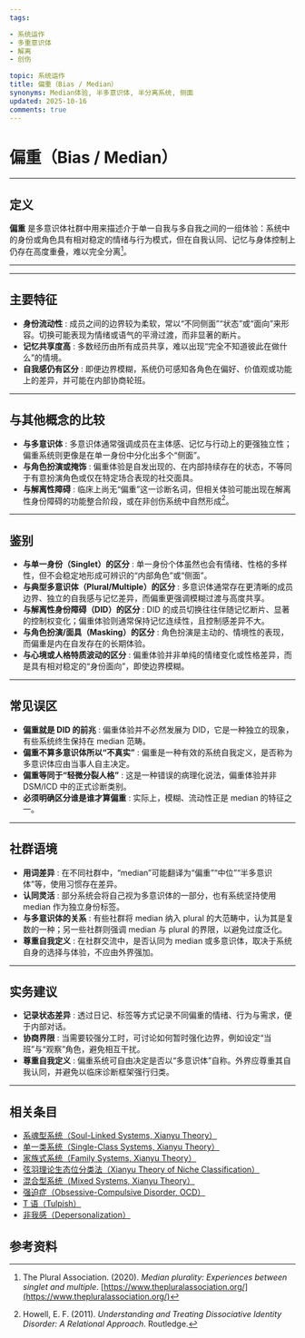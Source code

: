 ```yaml
---
tags:

- 系统运作
- 多重意识体
- 解离
- 创伤

topic: 系统运作
title: 偏重（Bias / Median）
synonyms: Median体验, 半多意识体, 半分离系统, 侧面
updated: 2025-10-16
comments: true
---
```


# 偏重（Bias / Median）

---

## 定义

**偏重** 是多意识体社群中用来描述介于单一自我与多自我之间的一组体验：系统中的身份或角色具有相对稳定的情绪与行为模式，但在自我认同、记忆与身体控制上仍存在高度重叠，难以完全分离[^偏重-1]。

---

---

## 主要特征

- **身份流动性** : 成员之间的边界较为柔软，常以“不同侧面”“状态”或“面向”来形容。切换可能表现为情绪或语气的平滑过渡，而非显著的断片。
- **记忆共享度高** : 多数经历由所有成员共享，难以出现“完全不知道彼此在做什么”的情境。
- **自我感仍有区分** : 即便边界模糊，系统仍可感知各角色在偏好、价值观或功能上的差异，并可能在内部协商轮班。

---

## 与其他概念的比较

- **与多意识体** : 多意识体通常强调成员在主体感、记忆与行动上的更强独立性；偏重系统则更像是在单一身份中分化出多个“侧面”。
- **与角色扮演或掩饰** : 偏重体验是自发出现的、在内部持续存在的状态，不等同于有意扮演角色或仅在特定场合表现的社交面具。
- **与解离性障碍** : 临床上尚无“偏重”这一诊断名词，但相关体验可能出现在解离性身份障碍的功能整合阶段，或在非创伤系统中自然形成[^偏重-2]。

---

## 鉴别

- **与单一身份（Singlet）的区分** : 单一身份个体虽然也会有情绪、性格的多样性，但不会稳定地形成可辨识的“内部角色”或“侧面”。
- **与典型多意识体（Plural/Multiple）的区分** : 多意识体通常存在更清晰的成员边界、独立的自我感与记忆差异，而偏重更强调模糊过渡与高度共享。
- **与解离性身份障碍（DID）的区分** : DID 的成员切换往往伴随记忆断片、显著的控制权变化；偏重体验则通常保持记忆连续性，且控制感差异不大。
- **与角色扮演/面具（Masking）的区分** : 角色扮演是主动的、情境性的表现，而偏重是内在自发存在的长期体验。
- **与心境或人格特质波动的区分** : 偏重体验并非单纯的情绪变化或性格差异，而是具有相对稳定的“身份面向”，即使边界模糊。

---

## 常见误区

- **偏重就是 DID 的前兆** : 偏重体验并不必然发展为 DID，它是一种独立的现象，有些系统终生保持在 median 范畴。
- **偏重不算多意识体所以“不真实”** : 偏重是一种有效的系统自我定义，是否称为多意识体应由当事人自主决定。
- **偏重等同于“轻微分裂人格”** : 这是一种错误的病理化说法，偏重体验并非 DSM/ICD 中的正式诊断类别。
- **必须明确区分谁是谁才算偏重** : 实际上，模糊、流动性正是 median 的特征之一。

---

## 社群语境

- **用词差异** : 在不同社群中，“median”可能翻译为“偏重”“中位”“半多意识体”等，使用习惯存在差异。
- **认同灵活** : 部分系统会将自己视为多意识体的一部分，也有系统坚持使用 median 作为独立身份标签。
- **与多意识体的关系** : 有些社群将 median 纳入 plural 的大范畴中，认为其是复数的一种；另一些社群则强调 median 与 plural 的界限，以避免过度泛化。
- **尊重自我定义** : 在社群交流中，是否认同为 median 或多意识体，取决于系统自身的选择与体验，不应由外界强加。

---

## 实务建议

- **记录状态差异** : 透过日记、标签等方式记录不同偏重的情绪、行为与需求，便于内部对话。
- **协商界限** : 当需要较强分工时，可讨论如何暂时强化边界，例如设定“当班”与“观察”角色，避免相互干扰。
- **尊重自我定义** : 偏重系统可自由决定是否以“多意识体”自称。外界应尊重其自我认同，并避免以临床诊断框架强行归类。

---

## 相关条目

- [系魂型系统（Soul-Linked Systems, Xianyu Theory）](Soul-Linked-Systems-Xianyu.md)
- [单一类系统（Single-Class Systems, Xianyu Theory）](Single-Class-Systems-Xianyu.md)
- [家族式系统（Family Systems, Xianyu Theory）](Family-Systems-Xianyu.md)
- [弦羽理论生态位分类法（Xianyu Theory of Niche Classification）](Xianyu-Theory-Niche-Classification.md)
- [混合型系统（Mixed Systems, Xianyu Theory）](Mixed-Systems-Xianyu.md)
- [强迫症（Obsessive-Compulsive Disorder, OCD）](OCD.md)
- [T 语（Tulpish）](Tulpish.md)
- [非我感（Depersonalization）](Not-Me-Feeling.md)

## 参考资料

[^偏重-1]: The Plural Association. (2020). _Median plurality: Experiences between singlet and multiple_. [https://www.thepluralassociation.org/](https://www.thepluralassociation.org/)

[^偏重-2]: Howell, E. F. (2011). _Understanding and Treating Dissociative Identity Disorder: A Relational Approach_. Routledge.
